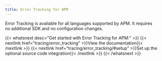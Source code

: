 ```yaml
---
title: Error Tracking for APM
---
```


Error Tracking is available for all languages supported by APM. It requires no additional SDK and no configuration changes.

{{< whatsnext desc="Get started with Error Tracking for APM:" >}}
    {{< nextlink href="tracing/error_tracking" >}}View the documentation{{< /nextlink >}}
    {{< nextlink href="tracing/error_tracking/#setup" >}}Set up the optional source code integration{{< /nextlink >}}
{{< /whatsnext >}}